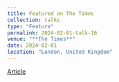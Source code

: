 ```yaml
---
title: Featured on The Times
collection: talks
type: "Feature"
permalink: 2024-02-01-talk-16
venue: "**The Times**"
date: 2024-02-01
location: "London, United Kingdom"
---
```


[Article](https://www.thetimes.co.uk/article/brain-technology-has-sparked-a-wave-of-innovation-in-britain-n8q9n6c2r)
